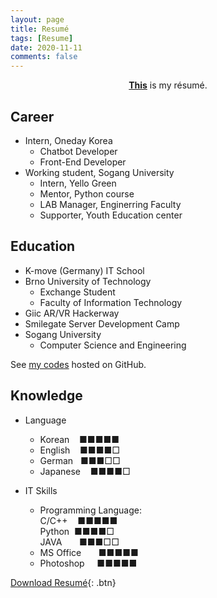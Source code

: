 ```yaml
---
layout: page
title: Resumé
tags: [Resume]
date: 2020-11-11
comments: false
---
```

    
<center><a href="https://leehuhlee.github.io/resume/Resume_JihyunLee.pdf"><b>This</b></a> is my résumé.</center>

## Career
* Intern, Oneday Korea
  - Chatbot Developer
  - Front-End Developer
* Working student, Sogang University
  - Intern, Yello Green
  - Mentor, Python course
  - LAB Manager, Enginerring Faculty
  - Supporter, Youth Education center

## Education
* K-move (Germany) IT School
* Brno University of Technology
  - Exchange Student
  - Faculty of Information Technology
* Giic AR/VR Hackerway
* Smilegate Server Development Camp
* Sogang University
  - Computer Science and Engineering

See [my codes](https://github.com/leehuhlee) hosted on GitHub.

## Knowledge
* Language
  - Korean &nbsp;&nbsp;&nbsp;■■■■■
  - English &nbsp;&nbsp;&nbsp;■■■■□
  - German &nbsp;&nbsp;■■■□□
  - Japanese &nbsp;&nbsp;&nbsp;■■■■□

* IT Skills
  - Programming Language: <br>
        C/C++ &nbsp;&nbsp;&nbsp;■■■■■<br>
        Python &nbsp;■■■■□<br>
        JAVA &nbsp;&nbsp;&nbsp;&nbsp;&nbsp;&nbsp;■■■□□
  - MS Office &nbsp;&nbsp;&nbsp;&nbsp;&nbsp;&nbsp;■■■■■
  - Photoshop &nbsp;&nbsp;&nbsp;&nbsp;■■■■■
      
[Download Resumé](https://leehuhlee.github.io/resume/Resume_JihyunLee.pdf){: .btn}
